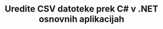 ---
############################# Static ############################
layout: "autogen"
draft: false
path: "sl/redaction/net/text/csv"
otherformats: DOC DOCM DOCX DOT DOTM DOTX PDF POT POTM PPS PPSM PPSX PPT PPTM PPTX RTF XLS XLSM XLSX XLT XLTM XLTX  

############################# Head ############################
head_title: "Uredite občutljive podatke iz CSV dokumentov prek .NET Core"
head_description: "Uporabite redigiranje besedila z uporabo natančne fraze ali regularnega izraza za dokumente različnih formatov"

############################# Header ############################
title: "Uredite CSV datoteke prek C# v .NET osnovnih aplikacijah"
description: "Iskanje in zamenjava besedila v dokumentih Office in OpenOffice, preglednicah in predstavitvah ter CSV v Windows, Linux in macOS"

################### SubMenu/Download Button #####################
submenu:
    enable: true

############################# About ############################
about:
    enable: true
    title: "Redakcija dokumenta za API .NET"
    content: |
        Enotni vmesnik, neodvisen od oblike, za urejanje občutljivih in zaupnih podatkov iz dokumentov in slik PDF, Word, Excel, PowerPoint, vključno z možnostjo spreminjanja metapodatkov in odstranjevanja komentarjev. Z orodjem GroupDocs.Redaction for .NET lahko redigirate besedilo in shranite redigiran dokument v PDF, tako da vse strani pretvorite v rastrske slike ali pa dokument obdržite v izvirni obliki za nadaljnje urejanje.

############################# Steps ############################
steps:
    enable: true
    title_left: "Uredi natančno besedilo iz CSV prek C#"
    content_left: |
        [GroupDocs.Redaction](sl//redaction/net/) razvijalcem .NET olajša dodajanje funkcije za urejanje datotek CSV z nekaj preprostimi koraki.

        *   Ustvarite primerek razreda [Redactor](https://apireference.groupdocs.com/redaction/net/groupdocs.redaction/redactor) in naložite datoteko CSV
        *   Ustvarite primerek razreda [ExactPhraseRedaction](https://apireference.groupdocs.com/redaction/net/groupdocs.redaction.redactions/exactphraseredaction), da poiščete in zamenjate besedilo
        *   Pokličite metodo [Redactor.Apply](https://apireference.groupdocs.com/redaction/net/groupdocs.redaction/redactor/methods/apply/index) z objektom ExactPhraseRedaction
        
    title_right: "Začnite uporabljati Redaction API"
    content_right: |
        Namestite iz ukazne vrstice kot ```nuget install GroupDocs.Redaction``` ali prek konzole upravitelja paketov Visual Studio z ```Install-Package GroupDocs.Redaction```. 
        Druga možnost je, da dobite namestitveni program MSI brez povezave ali DLL-je v datoteki ZIP iz [prenosov](https://downloads.groupdocs.com/redaction/net) in jih ročno navedete v svojem projektu.  
        
    code: |
        ```cs
        using (Redactor redactor = new Redactor(@"sample.csv"))
        {
        	redactor.Apply(new ExactPhraseRedaction("John Doe", new ReplacementOptions("[personal]")));
        	redactor.Save();
        }
        ```

############################# Demos ############################
demos:
    enable: true
############################# About Formats ############################
about_formats:
    enable: true
############################# More Formats ############################
more_formats:
    enable: true

############################# Back to top ###############################
back_to_top:
    enable: true
---